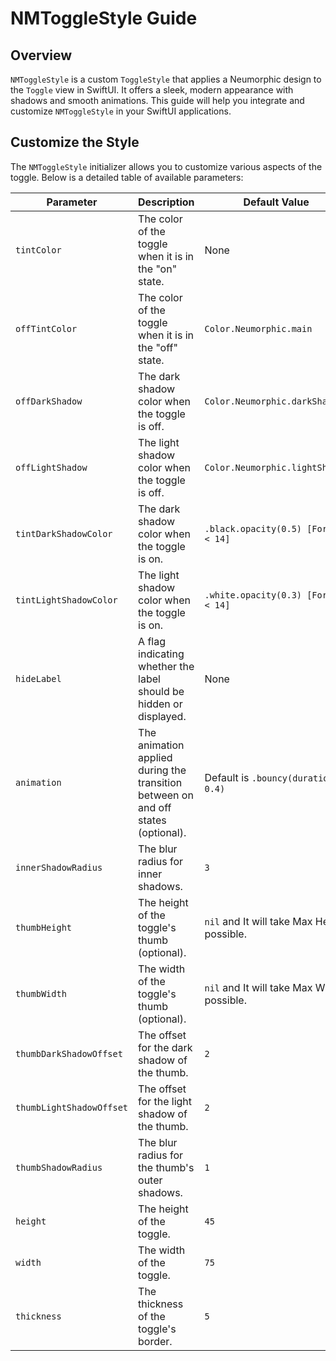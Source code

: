 # NMToggleStyle Guide

## Overview

`NMToggleStyle` is a custom `ToggleStyle` that applies a Neumorphic design to the `Toggle` view in SwiftUI. It offers a sleek, modern appearance with shadows and smooth animations. This guide will help you integrate and customize `NMToggleStyle` in your SwiftUI applications.

## Customize the Style

The `NMToggleStyle` initializer allows you to customize various aspects of the toggle. Below is a detailed table of available parameters:

| <center>**Parameter**</center>             | <center>**Description**</center>                                                                                 | <center>**Default Value**</center>                       |
|------------------------------|-----------------------------------------------------------------------------------------------------|--------------------------------------------|
| `tintColor`                  | The color of the toggle when it is in the "on" state.                                               | None                                       |
| `offTintColor`               | The color of the toggle when it is in the "off" state.                                              | `Color.Neumorphic.main`                    |
| `offDarkShadow`              | The dark shadow color when the toggle is off.                                                        | `Color.Neumorphic.darkShadow`              |
| `offLightShadow`             | The light shadow color when the toggle is off.                                                       | `Color.Neumorphic.lightShadow`             |
| `tintDarkShadowColor`        | The dark shadow color when the toggle is on.                                                         | `.black.opacity(0.5) [For iOS < 14]`                      |
| `tintLightShadowColor`       | The light shadow color when the toggle is on.                                                        | `.white.opacity(0.3) [For iOS < 14]`                      |
| `hideLabel`                  | A flag indicating whether the label should be hidden or displayed.                                  | None                                       |
| `animation`                  | The animation applied during the transition between on and off states (optional).                   | Default is `.bouncy(duration: 0.4)`       |
| `innerShadowRadius`          | The blur radius for inner shadows.                                                                    | `3`                                        |
| `thumbHeight`                | The height of the toggle's thumb (optional).                                                          | `nil` and It will take Max Height possible.                 |
| `thumbWidth`                 | The width of the toggle's thumb (optional).                                                           |  `nil` and It will take Max Width possible.                     |
| `thumbDarkShadowOffset`      | The offset for the dark shadow of the thumb.                                                           | `2`                                        |
| `thumbLightShadowOffset`     | The offset for the light shadow of the thumb.                                                          | `2`                                        |
| `thumbShadowRadius`          | The blur radius for the thumb's outer shadows.                                                         | `1`                                        |
| `height`                     | The height of the toggle.                                                                            | `45`                                       |
| `width`                      | The width of the toggle.                                                                             | `75`                                       |
| `thickness`                  | The thickness of the toggle's border.                                                                  | `5`                                        |